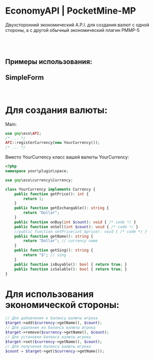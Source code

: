 # EconomyAPI | PocketMine-MP

Двухсторонний экономический A.P.I. для создания валют с одной стороны, а с другой обычный экономический плагин PMMP-5

<br/><br/>
Примеры использования:
<br/><br/>
SimpleForm
-----------------------------------
<br/>

# Для создания валюты:
Main:
```php
use gmp\eco\API;
/* ... */
API::registerCurrency(new YourCurrency());
/* ... */
```
Вместо YourCurrency класс вашей валюты
YourCurrency:
```php
<?php
namespace your\plugin\space;

use gmp\eco\currency\Currency;

class YourCurrency implements Currency {
	public function getPrice(): int {
        return 1;
    }
	public function getExchangable(): string {
		return "Dollar";
	}
	public function onBuy(int $count): void { /* code */ }
	public function onSell(int $count): void { /* code */ }
	//public function setPrice(int $price): void { /* code */ }
	public function getName(): string {
		return "Dollar"; // currency name
	}
	public function getSing(): string {
		return "$"; // sing
	}
	public function isBuyable(): bool { return true; }
	public function isSalable(): bool { return true; }
}
```
# Для использования экономической стороны:
```php
// Для добавления к балансу валюты игрока
$target->add($currency->getName(), $count);
// Для удаления из баланса валюты игрока
$target->remove($currency->getName(), $count);
// Для установки баланса валюты игрока
$target->set($currency->getName(), $count);
// Для получения баланса валюты игрока
$count = $target->get($currency->getName());
```
